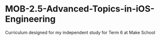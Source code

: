 # MOB-2.5-Advanced-Topics-in-iOS-Engineering
Curriculum designed for my independent study for Term 6 at Make School
